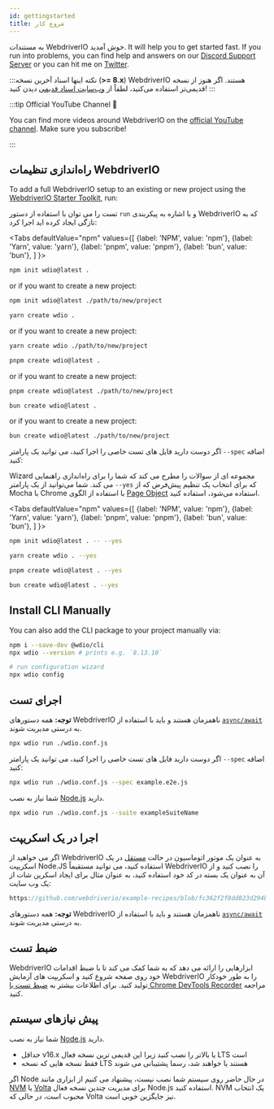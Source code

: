 ```yaml
---
id: gettingstarted
title: شروع کار
---
```


به مستندات WebdriverIO خوش آمدید. It will help you to get started fast. If you run into problems, you can find help and answers on our [Discord Support Server](https://discord.webdriver.io) or you can hit me on [Twitter](https://twitter.com/webdriverio).

:::نکته 
اینها اسناد آخرین نسخه (__>= 8.x__) WebdriverIO هستند. اگر هنوز از نسخه قدیمی‌تر استفاده می‌کنید، لطفاً از [وب‌سایت اسناد قدیمی](/versions) دیدن کنید!
:::

<LiteYouTubeEmbed id="rA4IFNyW54c" title="Getting Started with WebdriverIO" />

:::tip Official YouTube Channel 🎥

You can find more videos around WebdriverIO on the [official YouTube channel](https://youtube.com/@webdriverio). Make sure you subscribe!

:::

## راه‌اندازی تنظیمات WebdriverIO

To add a full WebdriverIO setup to an existing or new project using the [WebdriverIO Starter Toolkit](https://www.npmjs.com/package/create-wdio), run:

تست را می توان با استفاده از دستور `run` و با اشاره به پیکربندی WebdriverIO که به تازگی ایجاد کرده اید اجرا کرد:

<Tabs
  defaultValue="npm"
  values={[
    {label: 'NPM', value: 'npm'},
 {label: 'Yarn', value: 'yarn'},
 {label: 'pnpm', value: 'pnpm'},
 {label: 'bun', value: 'bun'},
 ]
}>
<TabItem value="npm">

```sh
npm init wdio@latest .
```

or if you want to create a new project:

```sh
npm init wdio@latest ./path/to/new/project
```

</TabItem>
<TabItem value="yarn">

```sh
yarn create wdio .
```

or if you want to create a new project:

```sh
yarn create wdio ./path/to/new/project
```

</TabItem>
<TabItem value="pnpm">

```sh
pnpm create wdio@latest .
```

or if you want to create a new project:

```sh
pnpm create wdio@latest ./path/to/new/project
```

</TabItem>
<TabItem value="bun">

```sh
bun create wdio@latest .
```

or if you want to create a new project:

```sh
bun create wdio@latest ./path/to/new/project
```

</TabItem>
</Tabs>

اگر دوست دارید فایل های تست خاصی را اجرا کنید، می توانید یک پارامتر `--spec` اضافه کنید:

<CreateProjectAnimation />

Wizard مجموعه ای از سوالات را مطرح می کند که شما را برای راه‌اندازی راهنمایی می کند. شما می‌توانید از یک پارامتر `--yes` که برای انتخاب یک تنظیم پیش‌فرض که از Mocha با Chrome با استفاده از الگوی [Page Object](https://martinfowler.com/bliki/PageObject.html) استفاده می‌شود، استفاده کنید.

<Tabs
  defaultValue="npm"
  values={[
    {label: 'NPM', value: 'npm'},
 {label: 'Yarn', value: 'yarn'},
 {label: 'pnpm', value: 'pnpm'},
 {label: 'bun', value: 'bun'},
 ]
}>
<TabItem value="npm">

```sh
npm init wdio@latest . -- --yes
```

</TabItem>
<TabItem value="yarn">

```sh
yarn create wdio . --yes
```

</TabItem>
<TabItem value="pnpm">

```sh
pnpm create wdio@latest . --yes
```

</TabItem>
<TabItem value="pnpm">

```sh
bun create wdio@latest . --yes
```

</TabItem>
</Tabs>

## Install CLI Manually

You can also add the CLI package to your project manually via:

```sh
npm i --save-dev @wdio/cli
npx wdio --version # prints e.g. `8.13.10`

# run configuration wizard
npx wdio config
```

## اجرای تست

__توجه:__ همه دستورهای WebdriverIO ناهمزمان هستند و باید با استفاده از [`async/await`](https://javascript.info/async-await) به درستی مدیریت شوند.

```sh
npx wdio run ./wdio.conf.js
```

اگر دوست دارید فایل های تست خاصی را اجرا کنید، می توانید یک پارامتر `--spec` اضافه کنید:

```sh
npx wdio run ./wdio.conf.js --spec example.e2e.js
```

شما نیاز به نصب [Node.js](http://nodejs.org) دارید.

```sh
npx wdio run ./wdio.conf.js --suite exampleSuiteName
```

## اجرا در یک اسکریپت

اگر می خواهید از WebdriverIO به عنوان یک موتور اتوماسیون در حالت [مستقل](/docs/setuptypes#standalone-mode) در یک اسکریپت Node.JS استفاده کنید، می توانید مستقیماً WebdriverIO را نصب کنید و از آن به عنوان یک بسته در کد خود استفاده کنید، به عنوان مثال برای ایجاد اسکرین شات از یک وب سایت:

```js reference useHTTPS
https://github.com/webdriverio/example-recipes/blob/fc362f2f8dd823d294b9bb5f92bd5991339d4591/getting-started/run-in-script.js#L2-L19
```

__توجه:__ همه دستورهای WebdriverIO ناهمزمان هستند و باید با استفاده از [`async/await`](https://javascript.info/async-await) به درستی مدیریت شوند.

## ضبط تست

WebdriverIO ابزارهایی را ارائه می دهد که به شما کمک می کند تا با ضبط اقدامات خود روی صفحه شروع کنید و اسکریپت های آزمایش WebdriverIO را به طور خودکار تولید کنید. برای اطلاعات بیشتر به [ضبط تست با Chrome DevTools Recorder](/docs/record) مراجعه کنید.

## پیش نیازهای سیستم

شما نیاز به نصب [Node.js](http://nodejs.org) دارید.

- حداقل v16.x یا بالاتر را نصب کنید زیرا این قدیمی ترین نسخه فعال LTS است
- فقط نسخه هایی که نسخه LTS هستند یا خواهند شد، رسما پشتیبانی می شوند

اگر Node در حال حاضر روی سیستم شما نصب نیست، پیشنهاد می کنیم از ابزاری مانند [NVM](https://github.com/creationix/nvm) یا [Volta](https://volta.sh/) برای مدیریت چندین نسخه فعال Node.js استفاده کنید. NVM یک انتخاب محبوب است، در حالی که Volta نیز جایگزین خوبی است.
